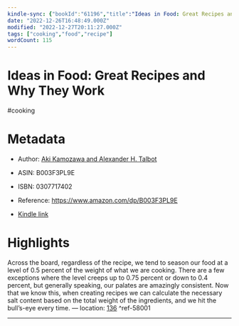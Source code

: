 ```yaml
---
kindle-sync: {"bookId":"61196","title":"Ideas in Food: Great Recipes and Why They Work: A Cookbook","author":"Aki Kamozawa and Alexander H. Talbot","asin":"B003F3PL9E","lastAnnotatedDate":"2014-06-25","bookImageUrl":"https://m.media-amazon.com/images/I/415O5V-pUQL._SY160.jpg","highlightsCount":1}
date: "2022-12-26T16:48:49.000Z"
modified: "2022-12-27T20:11:27.000Z"
tags: ["cooking","food","recipe"]
wordCount: 115
---
```

# Ideas in Food: Great Recipes and Why They Work

#cooking 

# Metadata

* Author: [Aki Kamozawa and Alexander H. Talbot](https://www.amazon.com/Aki-Kamozawa/e/B003N7AAE8/ref=dp_byline_cont_ebooks_1)

* ASIN: B003F3PL9E

* ISBN: 0307717402

* Reference: <https://www.amazon.com/dp/B003F3PL9E>

* [Kindle link](kindle://book?action=open&asin=B003F3PL9E)

# Highlights

Across the board, regardless of the recipe, we tend to season our food at a level of 0.5 percent of the weight of what we are cooking. There are a few exceptions where the level creeps up to 0.75 percent or down to 0.4 percent, but generally speaking, our palates are amazingly consistent. Now that we know this, when creating recipes we can calculate the necessary salt content based on the total weight of the ingredients, and we hit the bull’s-eye every time. — location: [136](kindle://book?action=open&asin=B003F3PL9E&location=136) ^ref-58001

---
